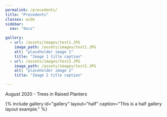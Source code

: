 ```yaml
---
permalink: /precedents/
title: "Precedents"
classes: wide
sidebar:
  nav: "docs"

gallery:
  - url: /assets/images/test1.JPG
    image_path: /assets/images/test1.JPG
    alt: "placeholder image 1"
    title: "Image 1 title caption"
  - url: /assets/images/test2.JPG
    image_path: /assets/images/test2.JPG
    alt: "placeholder image 2"
    title: "Image 2 title caption"

---
```


August 2020 - Trees in Raised Planters

{% include gallery id="gallery" layout="half" caption="This is a half gallery layout example." %}

